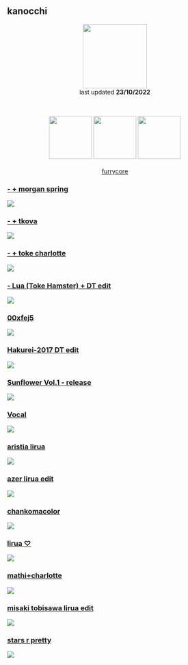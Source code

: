 ## kanocchi
<p align="center">
<a href="https://osu.ppy.sh/users/2321050">
  <img src="https://a.ppy.sh/2321050"  
       width="150"
       height="150"></a>
<br>
last updated <b>23/10/2022</b>
</p>

<p align="center">
  <br></br>
  <a href="https://www.twitch.tv/heykanocchi">
  <img src="https://i.imgur.com/HM030lk.png" 
       width="100" 
       height="100"></a>
  <a href="https://www.youtube.com/@kano_xi">
  <img src="https://i.imgur.com/YWbDUUy.png"  
       width="100" 
       height="100"></a>
  <a href="https://twitter.com/diegocchi">
  <img src="https://i.imgur.com/PUQ5uWf.png" 
       width="100" 
       height="100"></a>
  <br></br>
  <a href="https://osu.ppy.sh/teams/4152">furrycore</a>
 </p>

<!-- .slide vertical=true -->

### [- + morgan spring](https://github.com/ryancranie/skinhub/raw/tyfh/player/charlotte/-%20%2B%20morgan%20spring.osk)
[![](https://osu.ppy.sh/ss/18207602/ade5)](https://github.com/ryancranie/skinhub/raw/tyfh/player/charlotte/-%20%2B%20morgan%20spring.osk)

<!-- .slide vertical=true -->

### [- + tkova](https://github.com/ryancranie/skinhub/raw/tyfh/player/charlotte/-%20%2B%20tkova.osk)
[![](https://osu.ppy.sh/ss/18207604/5615)](https://github.com/ryancranie/skinhub/raw/tyfh/player/charlotte/-%20%2B%20tkova.osk)

<!-- .slide vertical=true -->

### [- + toke charlotte](https://github.com/ryancranie/skinhub/raw/tyfh/player/charlotte/-%20%2B%20toke%20charlotte.osk)
[![](https://osu.ppy.sh/ss/18207608/bc5b)](https://github.com/ryancranie/skinhub/raw/tyfh/player/charlotte/-%20%2B%20toke%20charlotte.osk)

<!-- .slide vertical=true -->

### [- Lua (Toke Hamster) + DT edit](https://github.com/ryancranie/skinhub/raw/tyfh/player/charlotte/-%20Lua%20(Toke%20Hamster)%20%2B%20DT%20edit.osk)
[![](https://osu.ppy.sh/ss/18207611/7e7d)](https://github.com/ryancranie/skinhub/raw/tyfh/player/charlotte/-%20Lua%20(Toke%20Hamster)%20%2B%20DT%20edit.osk)

<!-- .slide vertical=true -->

### [00xfej5](https://github.com/ryancranie/skinhub/raw/tyfh/player/charlotte/00xfej5.osk)
[![](https://osu.ppy.sh/ss/18207612/550c)](https://github.com/ryancranie/skinhub/raw/tyfh/player/charlotte/00xfej5.osk)

<!-- .slide vertical=true -->

### [Hakurei-2017 DT edit](https://github.com/ryancranie/skinhub/raw/tyfh/player/charlotte/Hakurei-2017%20DT%20edit.osk)
[![](https://osu.ppy.sh/ss/18207625/3b14)](https://github.com/ryancranie/skinhub/raw/tyfh/player/charlotte/Hakurei-2017%20DT%20edit.osk)

<!-- .slide vertical=true -->

### [Sunflower Vol.1 - release](https://github.com/ryancranie/skinhub/raw/tyfh/player/charlotte/Sunflower%20Vol.1%20-%20release.osk)
[![](https://osu.ppy.sh/ss/18207650/b071)](https://github.com/ryancranie/skinhub/raw/tyfh/player/charlotte/Sunflower%20Vol.1%20-%20release.osk)

<!-- .slide vertical=true -->

### [Vocal](https://github.com/ryancranie/skinhub/raw/tyfh/player/charlotte/Vocal.osk)
[![](https://osu.ppy.sh/ss/18207655/7c46)](https://github.com/ryancranie/skinhub/raw/tyfh/player/charlotte/Vocal.osk)

<!-- .slide vertical=true -->

### [aristia lirua](https://github.com/ryancranie/skinhub/raw/tyfh/player/charlotte/aristia%20lirua.osk)
[![](https://osu.ppy.sh/ss/18207614/31c6)](https://github.com/ryancranie/skinhub/raw/tyfh/player/charlotte/aristia%20lirua.osk)

<!-- .slide vertical=true -->

### [azer lirua edit](https://github.com/ryancranie/skinhub/raw/tyfh/player/charlotte/azer%20lirua%20edit.osk)
[![](https://osu.ppy.sh/ss/18207617/1b19)](https://github.com/ryancranie/skinhub/raw/tyfh/player/charlotte/azer%20lirua%20edit.osk)

<!-- .slide vertical=true -->

### [chankomacolor](https://github.com/ryancranie/skinhub/raw/tyfh/player/charlotte/chankomacolor.osk)
[![](https://osu.ppy.sh/ss/18207734/ff76)](https://github.com/ryancranie/skinhub/raw/tyfh/player/charlotte/chankomacolor.osk)

<!-- .slide vertical=true -->

### [lirua ♡](https://github.com/ryancranie/skinhub/raw/tyfh/player/charlotte/lirua%20%E2%99%A1.osk)
[![](https://osu.ppy.sh/ss/18207635/5188)](https://github.com/ryancranie/skinhub/raw/tyfh/player/charlotte/lirua%20%E2%99%A1.osk)

<!-- .slide vertical=true -->

### [mathi+charlotte](https://github.com/ryancranie/skinhub/raw/tyfh/player/charlotte/mathi%2Bcharlotte.osk)
[![](https://osu.ppy.sh/ss/18207639/fcb5)](https://github.com/ryancranie/skinhub/raw/tyfh/player/charlotte/mathi%2Bcharlotte.osk)

<!-- .slide vertical=true -->

### [misaki tobisawa lirua edit](https://github.com/ryancranie/skinhub/raw/tyfh/player/charlotte/misaki%20tobisawa%20lirua%20edit.osk)
[![](https://osu.ppy.sh/ss/18207642/9cf4)](https://github.com/ryancranie/skinhub/raw/tyfh/player/charlotte/misaki%20tobisawa%20lirua%20edit.osk)

<!-- .slide vertical=true -->

### [stars r pretty](https://github.com/ryancranie/skinhub/raw/tyfh/player/charlotte/stars%20r%20pretty.osk)
[![](https://osu.ppy.sh/ss/18207644/c6d8)](https://github.com/ryancranie/skinhub/raw/tyfh/player/charlotte/stars%20r%20pretty.osk)


